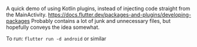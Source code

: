 A quick demo of using Kotlin plugins, instead of injecting code straight from the MainActivity. https://docs.flutter.dev/packages-and-plugins/developing-packages
Probably contains a lot of junk and unnecessary files, but hopefully conveys the idea somewhat.

To run: `flutter run -d android` or similar